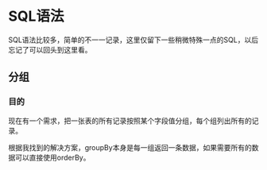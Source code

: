 # SQL语法

SQL语法比较多，简单的不一一记录，这里仅留下一些稍微特殊一点的SQL，以后忘记了可以回头到这里看。

## 分组

### 目的

现在有一个需求，把一张表的所有记录按照某个字段值分组，每个组列出所有的记录。

根据我找到的解决方案，groupBy本身是每一组返回一条数据，如果需要所有的数据可以直接使用orderBy。



